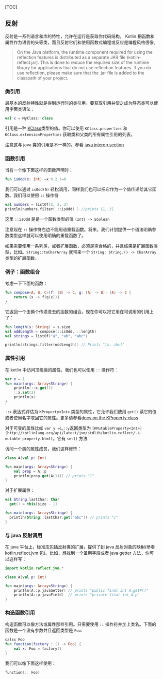 [TOC]

## 反射

反射是一系列语言和库的特性，允许在运行是获取你代码结构。 Kotlin 把函数和属性作为语言的头等类，而且反射它们和使用函数式编程或反应是编程风格很像。

>On the Java platform, the runtime component required for using the reflection features is distributed as a separate JAR file (kotlin-reflect.jar). This is done to reduce the required size of the runtime library for applications that do not use reflection features. If you do use reflection, please make sure that the .jar file is added to the classpath of your project.

### 类引用
最基本的反射特性就是得到运行时的类引用。要获取引用并使之成为静态类可以使用字面类语法：

```kotlin
val c = MyClass::class
```

引用是一种 [KClass](http://kotlinlang.org/api/latest/jvm/stdlib/kotlin.reflect/-k-class/index.html)类型的值。你可以使用 `KClass.properties` 和 `KClass.extensionProperties` 获取类和父类的所有属性引用的列表。

注意这与 java 类的引用是不一样的。参看 [java interop section](http://kotlinlang.org/docs/reference/java-interop.html#object-methods)


### 函数引用
当有一个像下面这样的函数声明时：

```kotlin
fun isOdd(x: Int) =x % 2 !=0
```

我们可以通过 `isOdd(5)` 轻松调用，同样我们也可以把它作为一个值传递给其它函数。我们可以使用 `::` 操作符

```kotlin
val numbers = listOf(1, 2, 3)
println(numbers.filter( ::isOdd) ) //prints [1, 3]
```

这里 `::isOdd` 是是一个函数类型的值 `(Int) -> Boolean`

注意现在 `::` 操作符右边不能用语重载函数。将来，我们计划提供一个语法明确参数类型这样就可以使用明确的重载函数了。

如果需要使用一系列类，或者扩展函数，必须是需合格的，并且结果是扩展函数类型，比如。`String::toCharArray` 就带来一个 `String: String.() -> CharArray` 类型的扩展函数。

### 例子：函数组合
考虑一下下面的函数：

```kotlin
fun compose<A, B, C>(f: (B) -> C, g: (A) -> B): (A) -> C {
    return {x -> f(g(x))}
}
```

它返回一个由俩个传递进去的函数的组合。现在你可以把它用在可调用的引用上了：

```kotlin
fun length(s: String) = s.size
val oddLength = compose(::isOdd, ::length)
val strings = listOf("a", "ab", "abc")

println(strings.filter(oddLength)) // Prints "[a, abc]"
```

### 属性引用
在 kotlin 中访问顶级类的属性，我们也可以使用 `::` 操作符：

```kotlin
var x = 1
fun main(args: Array<String>) {
	println(::x.get())
	::x.set(2)
	println(x)
}
```

`::x` 表达式评估为 `KProperty<Int>` 类型的属性，它允许我们使用 `get()` 读它的值或者使用名字取回它的属性。更多请参看[docs on the KProperty class](http://kotlinlang.org/api/latest/jvm/stdlib/kotlin.reflect/-k-property.html)

对于可变的属性比如 `var y =1`,`::y`返回类型为 `[KMutableProperty<Int>](http://kotlinlang.org/api/latest/jvm/stdlib/kotlin.reflect/-k-mutable-property.html)`，它有 `set()` 方法

访问一个类的属性成员，我们这样修饰：

```kotlin
class A(val p: Int)

fun main(args: Array<String>) {
    val prop = A::p
    println(prop.get(A(1))) // prints "1"
}
```

对于扩展属性：

```kotlin
val String.lastChar: Char
  get() = this[size - 1]

fun main(args: Array<String>) {
  println(String::lastChar.get("abc")) // prints "c"
}
```

### 与 java 反射调用
在 java 平台上，标准库包括反射类的扩展，提供了到 java 反射对象的映射(参看 kotlin.reflect.jvm 包)。比如，想找到一个备用字段或者 java getter 方法，你可以这样写：

```kotlin
import kotlin.reflect.jvm.*

class A(val p: Int)

fun main(args: Array<String>) {
    println(A::p.javaGetter) // prints "public final int A.getP()"
    println(A::p.javaField)  // prints "private final int A.p"
}
```

### 构造函数引用
构造函数可以像方法或属性那样引用。只需要使用 `::` 操作符并加上类名。下面的函数是一个没有参数并且返回类型是 `Foo`:

```kotlin
calss Foo
fun function(factory : () -> Foo) {
	val x: Foo = factory()
}
```

我们可以像下面这样使用：

```kotlin
function(:: Foo)
```
